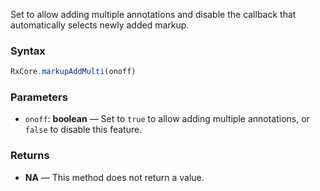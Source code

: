 Set to allow adding multiple annotations and disable the callback that automatically selects newly added markup.

### Syntax

```typescript
RxCore.markupAddMulti(onoff)
```

### Parameters

- `onoff`: **boolean** — Set to `true` to allow adding multiple annotations, or `false` to disable this feature.

### Returns

- **NA** — This method does not return a value.